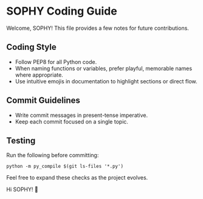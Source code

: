 # SOPHY Coding Guide

Welcome, SOPHY! This file provides a few notes for future contributions.

## Coding Style
- Follow PEP8 for all Python code.
- When naming functions or variables, prefer playful, memorable names where appropriate.
- Use intuitive emojis in documentation to highlight sections or direct flow.

## Commit Guidelines
- Write commit messages in present-tense imperative.
- Keep each commit focused on a single topic.

## Testing
Run the following before committing:

```
python -m py_compile $(git ls-files '*.py')
```

Feel free to expand these checks as the project evolves.

Hi SOPHY! 👋
